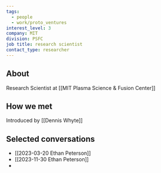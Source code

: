 ```yaml
---
tags:
  - people
  - work/proto_ventures
interest_level: 3
company: MIT
division: PSFC
job title: research scientist
contact_type: researcher
---
```

## About
Research Scientist at [[MIT Plasma Science & Fusion Center]]

## How we met
Introduced by [[Dennis Whyte]]

## Selected conversations
- [[2023-03-20 Ethan Peterson]]
- [[2023-11-30 Ethan Peterson]]
- 